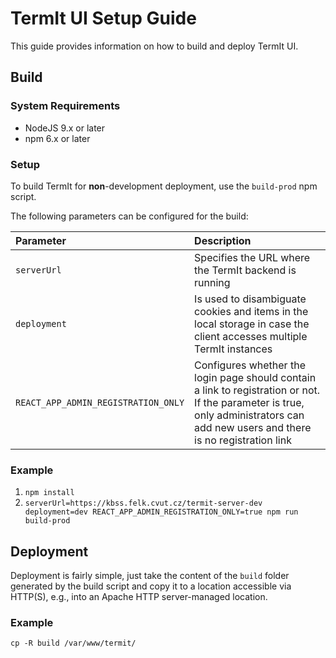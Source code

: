 # TermIt UI Setup Guide

This guide provides information on how to build and deploy TermIt UI.

## Build

### System Requirements

* NodeJS 9.x or later
* npm 6.x or later

### Setup

To build TermIt for **non**-development deployment, use the `build-prod` npm script.

The following parameters can be configured for the build:

| Parameter | Description |
| :-------- | :---------- |
| `serverUrl` | Specifies the URL where the TermIt backend is running |
| `deployment` | Is used to disambiguate cookies and items in the local storage in case the client accesses multiple TermIt instances
| `REACT_APP_ADMIN_REGISTRATION_ONLY` | Configures whether the login page should contain a link to registration or not. If the parameter is true, only administrators can add new users and there is no registration link |

### Example

1. `npm install`
2. `serverUrl=https://kbss.felk.cvut.cz/termit-server-dev deployment=dev REACT_APP_ADMIN_REGISTRATION_ONLY=true npm run build-prod`

## Deployment

Deployment is fairly simple, just take the content of the `build` folder generated by the build script
and copy it to a location accessible via HTTP(S), e.g., into an Apache HTTP server-managed location.

### Example

`cp -R build /var/www/termit/`



